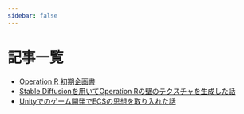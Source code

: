 ```yaml
---
sidebar: false
---
```


# 記事一覧

- [Operation R 初期企画書](OperationR-proposal.html)
- [Stable Diffusionを用いてOperation Rの壁のテクスチャを生成した話](OperationR-StableDiffusion.html)
- [Unityでのゲーム開発でECSの思想を取り入れた話](OperationR-ECS.html)